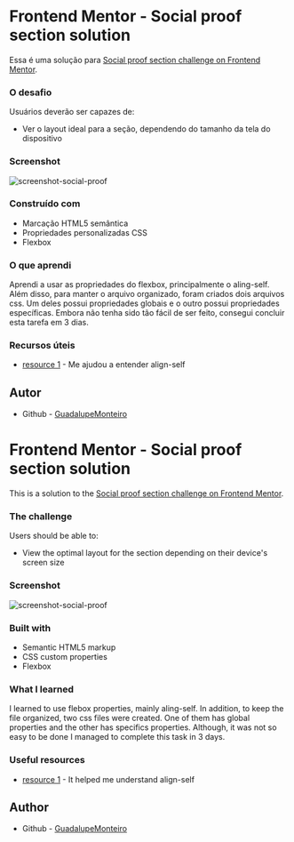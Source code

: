 # Frontend Mentor - Social proof section solution

Essa é uma solução para [Social proof section challenge on Frontend Mentor](https://www.frontendmentor.io/challenges/social-proof-section-6e0qTv_bA).

### O desafio

Usuários deverão ser capazes de:

- Ver o layout ideal para a seção, dependendo do tamanho da tela do dispositivo

### Screenshot

![screenshot-social-proof](https://user-images.githubusercontent.com/113217529/215338589-37fbebf0-6e70-4913-9704-33543d65bd31.png)


### Construído com

- Marcação HTML5 semântica
- Propriedades personalizadas CSS
- Flexbox

### O que aprendi

Aprendi a usar as propriedades do flexbox, principalmente o aling-self. Além disso, para manter o arquivo organizado, foram criados dois arquivos css. Um deles possui propriedades globais e o outro possui propriedades específicas. Embora não tenha sido tão fácil de ser feito, consegui concluir esta tarefa em 3 dias.

### Recursos úteis

- [resource 1](https://www.youtube.com/watch?v=LbY_y-CKlBA&t=194s) - Me ajudou a entender align-self

## Autor

- Github - [GuadalupeMonteiro](https://github.com/GuadalupeMonteiro)



# Frontend Mentor - Social proof section solution

This is a solution to the [Social proof section challenge on Frontend Mentor](https://www.frontendmentor.io/challenges/social-proof-section-6e0qTv_bA).

### The challenge

Users should be able to:

- View the optimal layout for the section depending on their device's screen size

### Screenshot

![screenshot-social-proof](https://user-images.githubusercontent.com/113217529/215338589-37fbebf0-6e70-4913-9704-33543d65bd31.png)


### Built with

- Semantic HTML5 markup
- CSS custom properties
- Flexbox

### What I learned

 I learned to use flebox properties, mainly aling-self. In addition, to keep the file organized, two css files were created. One of them has global properties and the other has specifics properties. Although, it was not so easy to be done I managed to complete this task in 3 days.

### Useful resources

- [resource 1](https://www.youtube.com/watch?v=LbY_y-CKlBA&t=194s) - It helped me understand align-self

## Author

- Github - [GuadalupeMonteiro](https://github.com/GuadalupeMonteiro)

